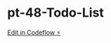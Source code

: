 # pt-48-Todo-List

[Edit in Codeflow ⚡️](https://stackblitz.com/~/github.com/EmmanuelLM87/pt-48-Todo-List)